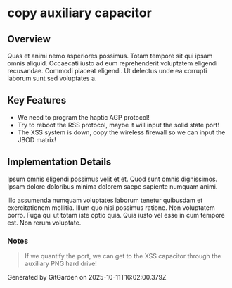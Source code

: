 # copy auxiliary capacitor

## Overview
Quas et animi nemo asperiores possimus. Totam tempore sit qui ipsam omnis aliquid. Occaecati iusto ad eum reprehenderit voluptatem eligendi recusandae. Commodi placeat eligendi. Ut delectus unde ea corrupti laborum sunt sed voluptates a.

## Key Features
- We need to program the haptic AGP protocol!
- Try to reboot the RSS protocol, maybe it will input the solid state port!
- The XSS system is down, copy the wireless firewall so we can input the JBOD matrix!

## Implementation Details
Ipsum omnis eligendi possimus velit et et. Quod sunt omnis dignissimos. Ipsam dolore doloribus minima dolorem saepe sapiente numquam animi.
 Illo assumenda numquam voluptates laborum tenetur quibusdam et exercitationem mollitia. Illum quo nisi possimus ratione. Non voluptatem porro. Fuga qui ut totam iste optio quia. Quia iusto vel esse in cum tempore est. Non rerum voluptate.

### Notes
> If we quantify the port, we can get to the XSS capacitor through the auxiliary PNG hard drive!

Generated by GitGarden on 2025-10-11T16:02:00.379Z